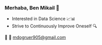 ### Merhaba, Ben Mikail 👋 
* Interested in Data Science 📈📊
* Strive to Continuously Improve Oneself 🔍

 📌 📧 mdogruer905@gmail.com
